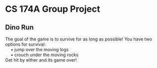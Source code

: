 # CS 174A Group Project #
## Dino Run ##

The goal of the game is to survive for as long as possible! You have two options for survival:<br />
&emsp;  • jump over the moving logs<br />
&emsp;  • crouch under the moving rocks<br />
Get hit by either and its game over!